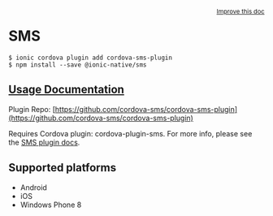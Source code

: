 <a style="float:right;font-size:12px;" href="http://github.com/driftyco/ionic-native/edit/master/src/@ionic-native/plugins/sms/index.ts#L25">
  Improve this doc
</a>

# SMS

```
$ ionic cordova plugin add cordova-sms-plugin
$ npm install --save @ionic-native/sms
```

## [Usage Documentation](https://ionicframework.com/docs/native/sms/)

Plugin Repo: [https://github.com/cordova-sms/cordova-sms-plugin](https://github.com/cordova-sms/cordova-sms-plugin)

Requires Cordova plugin: cordova-plugin-sms. For more info, please see the [SMS plugin docs](https://github.com/cordova-sms/cordova-sms-plugin).

## Supported platforms
- Android
- iOS
- Windows Phone 8



